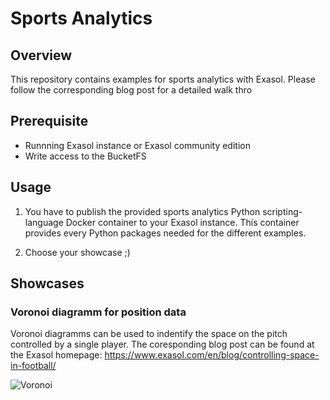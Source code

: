 
# Sports Analytics

## Overview

This repository contains examples for sports analytics with Exasol.
Please follow the corresponding blog post for a detailed walk thro

## Prerequisite

* Runnning Exasol instance or Exasol community edition
* Write access to the BucketFS

## Usage

1) You have to publish the provided sports analytics Python scripting-language Docker container
to your Exasol instance. This container provides every Python packages needed for the different examples.

2) Choose your showcase ;)



## Showcases

### Voronoi diagramm for position data

Voronoi diagramms can be used to indentify the space on the pitch controlled by a single player.
The coresponding blog post can be found at the Exasol homepage: https://www.exasol.com/en/blog/controlling-space-in-football/

![Voronoi](/screenshots/Voronoi3.gif)
